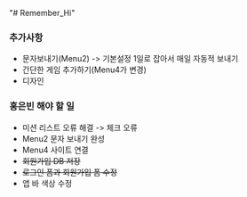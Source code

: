 "# Remember_Hi" 

### 추가사항
  - 문자보내기(Menu2) -> 기본설정 1일로 잡아서 매일 자동적 보내기
  - 간단한 게임 추가하기(Menu4가 변경)
  - 디자인 

### 홍은빈 해야 할 일
  - 미션 리스트 오류 해결 -> 체크 오류 
  - Menu2 문자 보내기 완성
  - Menu4 사이트 연결
  - ~~회원가입 DB 저장~~
  - ~~로그인 폼과 회원가입 폼 수정~~
  - 앱 바 색상 수정
  

